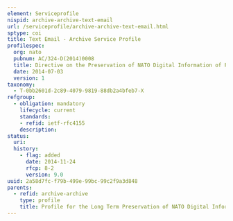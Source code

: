 ```yaml
---
element: Serviceprofile
nispid: archive-archive-text-email
url: /serviceprofile/archive-archive-text-email.html
sptype: coi
title: Text Email - Archive Service Profile
profilespec:
  org: nato
  pubnum: AC/324-D(2014)0008
  title: Directive on the Preservation of NATO Digital Information of Permanent Value
  date: 2014-07-03
  version: 1
taxonomy:
  - T-0bb2601d-2c89-4079-9819-88db2a4bfeb7-X
refgroup:
  - obligation: mandatory
    lifecycle: current
    standards: 
    - refid: ietf-rfc4155
    description: 
status:
  uri: 
  history: 
    - flag: added
      date: 2014-11-24
      rfcp: 8-2
      version: 9.0
uuid: 2a58d7fc-f79b-499e-99bc-99c2f9a3d848
parents:
  - refid: archive-archive
    type: profile
    title: Profile for the Long Term Preservation of NATO Digital Information of Permanent value
---
```

